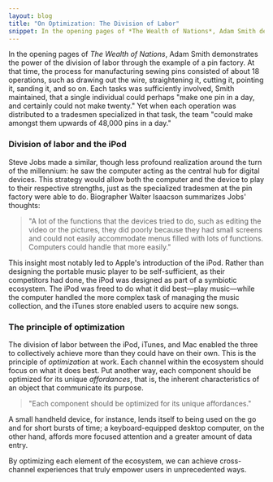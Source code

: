 ```yaml
---
layout: blog
title: "On Optimization: The Division of Labor"
snippet: In the opening pages of *The Wealth of Nations*, Adam Smith demonstrates the power of the division of labor through the example of a pin factory. At that time, the process for manufacturing sewing pins consisted of about 18 operations, such as drawing out the wire, straightening it, cutting it, pointing it, sanding it, and so on. Each tasks was sufficiently involved, Smith maintained, that a single individual could perhaps "make one pin in a day, and certainly could not make twenty." Yet when each operation was distributed to a tradesmen specialized in that task, the team "could make amongst them upwards of 48,000 pins in a day."
---
```


In the opening pages of *The Wealth of Nations*, Adam Smith demonstrates the power of the division of labor through the example of a pin factory. At that time, the process for manufacturing sewing pins consisted of about 18 operations, such as drawing out the wire, straightening it, cutting it, pointing it, sanding it, and so on. Each tasks was sufficiently involved, Smith maintained, that a single individual could perhaps "make one pin in a day, and certainly could not make twenty." Yet when each operation was distributed to a tradesmen specialized in that task, the team "could make amongst them upwards of 48,000 pins in a day."

### Division of labor and the iPod
Steve Jobs made a similar, though less profound realization around the turn of the millennium: he saw the computer acting as the central hub for digital devices. This strategy would allow both the computer and the device to play to their respective strengths, just as the specialized tradesmen at the pin factory were able to do. Biographer Walter Isaacson summarizes Jobs' thoughts:

> "A lot of the functions that the devices tried to do, such as editing the video or the pictures, they did poorly because they had small screens and could not easily accommodate menus filled with lots of functions. Computers could handle that more easily."

This insight most notably led to Apple's introduction of the iPod. Rather than designing the portable music player to be self-sufficient, as their competitors had done, the iPod was designed as part of a symbiotic ecosystem. The iPod was freed to do what it did best—play music—while the computer handled the more complex task of managing the music collection, and the iTunes store enabled users to acquire new songs.

### The principle of optimization
The division of labor between the iPod, iTunes, and Mac enabled the three to collectively achieve more than they could have on their own. This is the principle of *optimization* at work. Each channel within the ecosystem should focus on what it does best. Put another way, each component should be optimized for its unique *affordances*, that is, the inherent characteristics of an object that communicate its purpose.

> "Each component should be optimized for its unique affordances."

A small handheld device, for instance, lends itself to being used on the go and for short bursts of time; a keyboard-equipped desktop computer, on the other hand, affords more focused attention and a greater amount of data entry.

By optimizing each element of the ecosystem, we can achieve cross-channel experiences that truly empower users in unprecedented ways.
